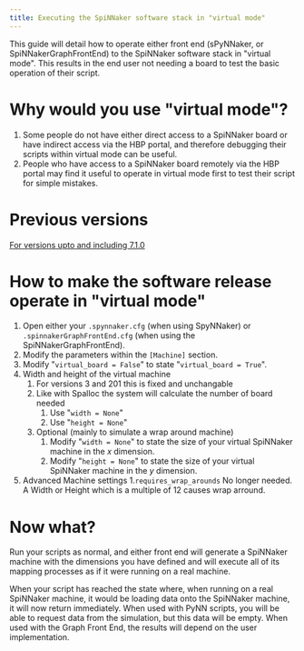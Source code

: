 ```yaml
---
title: Executing the SpiNNaker software stack in "virtual mode"
---
```


This guide will detail how to operate either front end (sPyNNaker, or SpiNNakerGraphFrontEnd) to the SpiNNaker software stack in "virtual mode". This results in the end user not needing a board to test the basic operation of their script.

# Why would you use "virtual mode"?

1. Some people do not have either direct access to a SpiNNaker board or have indirect access via the HBP portal, and therefore debugging their scripts within virtual mode can be useful.
1. People who have access to a SpiNNaker board remotely via the HBP portal may find it useful to operate in virtual mode first to test their script for simple mistakes.

# Previous versions
[For versions upto and including 7.1.0](.common_pages/6.0.0/VirtualMode.html)


# How to make the software release operate in "virtual mode"

1. Open either your `.spynnaker.cfg` (when using SpyNNaker) or `.spinnakerGraphFrontEnd.cfg` (when using the SpiNNakerGraphFrontEnd).
1. Modify the parameters within the `[Machine]` section.
1. Modify "`virtual_board = False`" to state "`virtual_board = True`".
1. Width and height of the virtual machine
   1. For versions 3 and 201 this is fixed and unchangable
   1. Like with Spalloc the system will calculate the number of board needed
      1. Use "`width = None`"
      1. Use "`height = None`"
   1. Optional (mainly to simulate a wrap around machine)
      1. Modify "`width = None`" to state the size of your virtual SpiNNaker machine in the _x_ dimension.
      1. Modify "`height = None`" to state the size of your virtual SpiNNaker machine in the _y_ dimension.
1. Advanced Machine settings
   1.`requires_wrap_arounds` No longer needed. A Width or Height which is a multiple of 12 causes wrap arround.

# Now what?

Run your scripts as normal, and either front end will generate a SpiNNaker machine with the dimensions you have defined and will execute all of its mapping processes as if it were running on a real machine.

When your script has reached the state where, when running on a real SpiNNaker machine, it would be loading data onto the SpiNNaker machine, it will now return immediately.  When used with PyNN scripts, you will be able to request data from the simulation, but this data will be empty.  When used with the Graph Front End, the results will depend on the user implementation.
